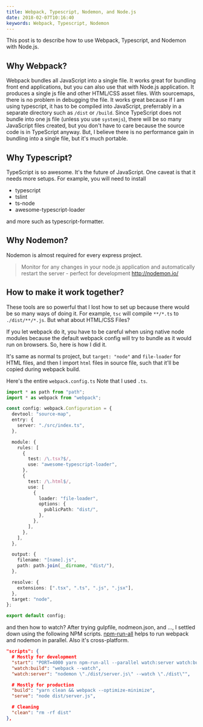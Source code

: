 ```yaml
---
title: Webpack, Typescript, Nodemon, and Node.js
date: 2018-02-07T10:16:40
keywords: Webpack, Typescript, Nodemon
---
```


This post is to describe how to use Webpack, Typescript, and Nodemon with Node.js.

## Why Webpack?

Webpack bundles all JavaScript into a single file. It works great for bundling front end applications, but you can also use that with Node.js application.
It produces a single js file and other HTML/CSS asset files. With sourcemaps, there is no problem in debugging the file.
It works great because if I am using typescript, it has to be compiled into JavaScript, preferrably in a separate directory such as `/dist` or `/build`. Since TypeScript does not bundle into one js file (unless you use `systemjs`), there will be so many JavaScript files created, but you don't have to care because the source code is in TypeScript anyway. But, I believe there is no performance gain in bundling into a single file, but it's much portable.

## Why Typescript?

TypeScript is so awesome. It's the future of JavaScript. One caveat is that it needs more setups. For example, you will need to install

- typescript
- tslint
- ts-node
- awesome-typescript-loader

and more such as typescript-formatter.

## Why Nodemon?

Nodemon is almost required for every express project.

> Monitor for any changes in your node.js application and automatically restart the server - perfect for development http://nodemon.io/

## How to make it work together?

These tools are so powerful that I lost how to set up because there would be so many ways of doing it.
For example, `tsc` will compile `**/*.ts` to `./dist/**/*.js`. But what about HTML/CSS Files?

If you let webpack do it, you have to be careful when using native node modules because the default webpack config will try to bundle as it would run on browsers. So, here is how I did it.

It's same as normal ts project, but `target: "node"` and `file-loader` for HTML files, and then I import `html` files in source file, such that it'll be copied during webpack build.

Here's the entire `webpack.config.ts` Note that I used `.ts`.

```typescript
import * as path from "path";
import * as webpack from "webpack";

const config: webpack.Configuration = {
  devtool: "source-map",
  entry: {
    server: "./src/index.ts",
  },

  module: {
    rules: [
      {
        test: /\.tsx?$/,
        use: "awesome-typescript-loader",
      },
      {
        test: /\.html$/,
        use: [
          {
            loader: "file-loader",
            options: {
              publicPath: "dist/",
            },
          },
        ],
      },
    ],
  },

  output: {
    filename: "[name].js",
    path: path.join(__dirname, "dist/"),
  },

  resolve: {
    extensions: [".tsx", ".ts", ".js", ".jsx"],
  },
  target: "node",
};

export default config;
```

and then how to watch? After trying gulpfile, nodmeon.json, and ..., I settled down using the following NPM scripts.
[npm-run-all](https://www.npmjs.com/package/npm-run-all) helps to run webpack and nodemon in parallel. Also it's cross-platform.


```json
"scripts": {
  # Mostly for development
  "start": "PORT=4000 yarn npm-run-all --parallel watch:server watch:build",
  "watch:build": "webpack --watch",
  "watch:server": "nodemon \"./dist/server.js\" --watch \"./dist\"",

  # Mostly for production
  "build": "yarn clean && webpack --optimize-minimize",
  "serve": "node dist/server.js",

  # Cleaning
  "clean": "rm -rf dist"
},
```
